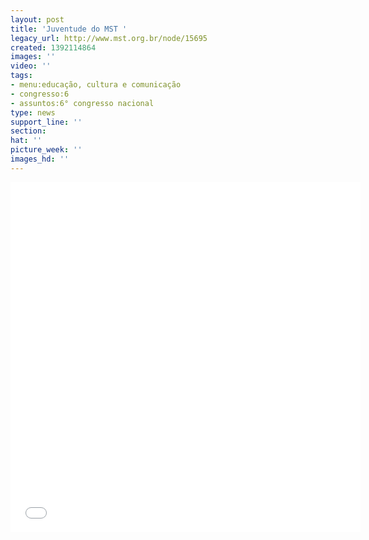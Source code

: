 ```yaml
---
layout: post
title: 'Juventude do MST '
legacy_url: http://www.mst.org.br/node/15695
created: 1392114864
images: ''
video: ''
tags:
- menu:educação, cultura e comunicação
- congresso:6
- assuntos:6° congresso nacional
type: news
support_line: ''
section: 
hat: ''
picture_week: ''
images_hd: ''
---
```

<p style="text-align: center;"><iframe src="//www.youtube.com/embed/ne1iQtPBFuQ" allowfullscreen="" height="560" width="560" frameborder="0"></iframe></p>
